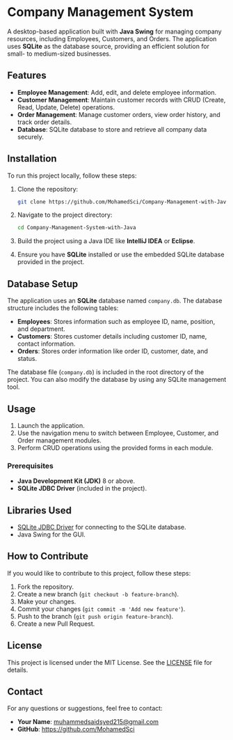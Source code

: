 
# Company Management System

A desktop-based application built with **Java Swing** for managing company resources, including Employees, Customers, and Orders. The application uses **SQLite** as the database source, providing an efficient solution for small- to medium-sized businesses.

## Features

- **Employee Management**: Add, edit, and delete employee information.
- **Customer Management**: Maintain customer records with CRUD (Create, Read, Update, Delete) operations.
- **Order Management**: Manage customer orders, view order history, and track order details.
- **Database**: SQLite database to store and retrieve all company data securely.


## Installation

To run this project locally, follow these steps:

1. Clone the repository:
   ```bash
   git clone https://github.com/MohamedSci/Company-Management-with-Java.git
   ```

2. Navigate to the project directory:
   ```bash
   cd Company-Management-System-with-Java
   ```

3. Build the project using a Java IDE like **IntelliJ IDEA** or **Eclipse**.

4. Ensure you have **SQLite** installed or use the embedded SQLite database provided in the project.

## Database Setup

The application uses an **SQLite** database named `company.db`. The database structure includes the following tables:

- **Employees**: Stores information such as employee ID, name, position, and department.
- **Customers**: Stores customer details including customer ID, name, contact information.
- **Orders**: Stores order information like order ID, customer, date, and status.

The database file (`company.db`) is included in the root directory of the project. You can also modify the database by using any SQLite management tool.

## Usage

1. Launch the application.
2. Use the navigation menu to switch between Employee, Customer, and Order management modules.
3. Perform CRUD operations using the provided forms in each module.

### Prerequisites

- **Java Development Kit (JDK)** 8 or above.
- **SQLite JDBC Driver** (included in the project).

## Libraries Used

- [SQLite JDBC Driver](https://github.com/xerial/sqlite-jdbc) for connecting to the SQLite database.
- Java Swing for the GUI.

## How to Contribute

If you would like to contribute to this project, follow these steps:

1. Fork the repository.
2. Create a new branch (`git checkout -b feature-branch`).
3. Make your changes.
4. Commit your changes (`git commit -m 'Add new feature'`).
5. Push to the branch (`git push origin feature-branch`).
6. Create a new Pull Request.

## License

This project is licensed under the MIT License. See the [LICENSE](LICENSE) file for details.

## Contact

For any questions or suggestions, feel free to contact:

- **Your Name**: muhammedsaidsyed215@gmail.com
- **GitHub**: https://github.com/MohamedSci
